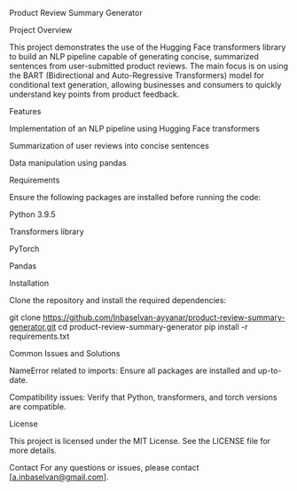 Product Review Summary Generator

Project Overview

This project demonstrates the use of the Hugging Face transformers library to build an NLP pipeline capable of generating concise, summarized sentences from user-submitted product reviews. The main focus is on using the BART (Bidirectional and Auto-Regressive Transformers) model for conditional text generation, allowing businesses and consumers to quickly understand key points from product feedback.

Features

Implementation of an NLP pipeline using Hugging Face transformers

Summarization of user reviews into concise sentences

Data manipulation using pandas

Requirements

Ensure the following packages are installed before running the code:

Python 3.9.5

Transformers library

PyTorch

Pandas

Installation

Clone the repository and install the required dependencies:

git clone https://github.com/Inbaselvan-ayyanar/product-review-summary-generator.git
cd product-review-summary-generator
pip install -r requirements.txt

Common Issues and Solutions

NameError related to imports: Ensure all packages are installed and up-to-date.

Compatibility issues: Verify that Python, transformers, and torch versions are compatible.

License

This project is licensed under the MIT License. See the LICENSE file for more details.

Contact For any questions or issues, please contact [a.inbaselvan@gmail.com].
